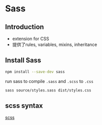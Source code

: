 # Sass

## Introduction

- extension for CSS
- 提供了rules, variables, mixins, inheritance

## Install Sass

```bash
npm install --save-dev sass
```

run sass to compile `.sass` and `.scss` to `.css`

```bash
sass source/styles.sass dist/styles.css
```
## scss syntax

[scss](SCSS.md)